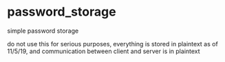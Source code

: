 # password_storage

simple password storage


do not use this for serious purposes, everything is stored in plaintext as of 11/5/19, and communication between client and server is in plaintext

